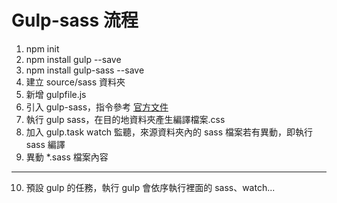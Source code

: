 # Gulp-sass 流程

1. npm init
2. npm install gulp --save
3. npm install gulp-sass --save
4. 建立 source/sass 資料夾
5. 新增 gulpfile.js
6. 引入 gulp-sass，指令參考 [官方文件](https://www.npmjs.com/package/gulp-sass) 
7. 執行 gulp sass，在目的地資料夾產生編譯檔案.css
8. 加入 gulp.task watch 監聽，來源資料夾內的 sass 檔案若有異動，即執行 sass 編譯
9. 異動 *.sass 檔案內容
---

10. 預設 gulp 的任務，執行 gulp 會依序執行裡面的 sass、watch... 